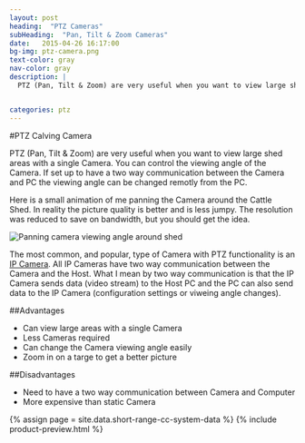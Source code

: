 ```yaml
---
layout: post
heading:  "PTZ Cameras"
subHeading:  "Pan, Tilt & Zoom Cameras"
date:   2015-04-26 16:17:00
bg-img: ptz-camera.png
text-color: gray
nav-color: gray
description: |
  PTZ (Pan, Tilt & Zoom) are very useful when you want to view large shed areas with a single Camera. You can control the viewing angle of the Camera. If set up to have a two way communication between the Camera and PC the viewing angle can be changed remotly from the PC.


categories: ptz
---
```


#PTZ Calving Camera

PTZ (Pan, Tilt & Zoom) are very useful when you want to view large shed areas with a single Camera. You can control the viewing angle of the Camera. If set up to have a two way communication between the Camera and PC the viewing angle can be changed remotly from the PC.

Here is a small animation of me panning the Camera around the Cattle Shed. In reality the picture quality is better and is less jumpy. The resolution was reduced to save on bandwidth, but you should get the idea.


<img src="{{site.baseurl}}/img/pan-camera-around.gif" alt="Panning camera viewing angle around shed">

The most common, and popular, type of Camera with PTZ functionality is an [IP Camera]({{site.baseurl}}/ip/2015/04/24/ip-calving-camera-system.html). All IP Cameras have two way communication between the Camera and the Host. What I mean by two way communication is that the IP Camera sends data (video stream) to the Host PC and the PC can also send data to the IP Camera (configuration settings or viweing angle changes).

##Advantages
- Can view large areas with a single Camera
- Less Cameras required
- Can change the Camera viewing angle easily
- Zoom in on a targe to get a better picture

##Disadvantages
- Need to have a two way communication between Camera and Computer
- More expensive than static Camera


{% assign page = site.data.short-range-cc-system-data %}
{% include product-preview.html %}